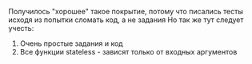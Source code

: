 Получилось "хорошее" такое покрытие, потому что писались тесты исходя из попытки 
сломать код, а не задания
Но так же тут следует учесть:
1. Очень простые задания и код
2. Все функции stateless - зависят только от входных аргументов